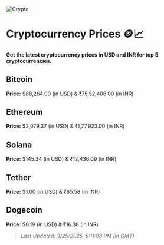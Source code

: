 
![Crypto](https://www.techguide.com.au/wp-content/uploads/2020/11/crypto3.jpeg)

# Cryptocurrency Prices 🪙📈

#### Get the latest cryptocurrency prices in USD and INR for top 5 cryptocurrencies.

## Bitcoin

**Price:** $88,264.00 (in USD) & ₹75,52,406.00 (in INR)

## Ethereum

**Price:** $2,079.37 (in USD) & ₹1,77,923.00 (in INR)

## Solana

**Price:** $145.34 (in USD) & ₹12,436.09 (in INR)

## Tether

**Price:** $1.00 (in USD) & ₹85.58 (in INR)

## Dogecoin

**Price:** $0.19 (in USD) & ₹16.38 (in INR)

> _Last Updated: 3/25/2025, 5:11:08 PM (in GMT)_
